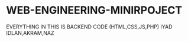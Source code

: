 # WEB-ENGINEERING-MINIRPOJECT
EVERYTHING IN THIS IS BACKEND CODE (HTML,CSS,JS,PHP) IYAD IDLAN,AKRAM,NAZ
